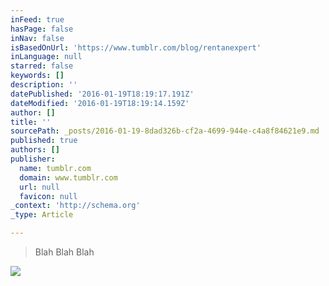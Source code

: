 ```yaml
---
inFeed: true
hasPage: false
inNav: false
isBasedOnUrl: 'https://www.tumblr.com/blog/rentanexpert'
inLanguage: null
starred: false
keywords: []
description: ''
datePublished: '2016-01-19T18:19:17.191Z'
dateModified: '2016-01-19T18:19:14.159Z'
author: []
title: ''
sourcePath: _posts/2016-01-19-8dad326b-cf2a-4699-944e-c4a8f84621e9.md
published: true
authors: []
publisher:
  name: tumblr.com
  domain: www.tumblr.com
  url: null
  favicon: null
_context: 'http://schema.org'
_type: Article

---
```

> Blah Blah Blah

![](https://s3-us-west-2.amazonaws.com/the-grid-img/p/976496bd6a322dadb1b4f470266211c239324d83.gif)